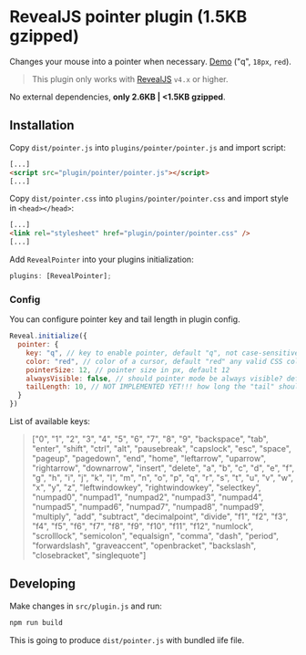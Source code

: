 # RevealJS pointer plugin (1.5KB gzipped)

Changes your mouse into a pointer when necessary. [Demo](https://burnpiro.github.io/presentation-template/#/) ("q", `18px`, `red`).

> This plugin only works with [RevealJS](https://revealjs.com/) `v4.x` or higher.

No external dependencies, __only 2.6KB  | <1.5KB gzipped__.

## Installation

Copy `dist/pointer.js` into `plugins/pointer/pointer.js` and import script:

```html
[...]
<script src="plugin/pointer/pointer.js"></script>
[...]
```

Copy `dist/pointer.css` into `plugins/pointer/pointer.css` and import style in `<head></head>`:

```html
[...]
<link rel="stylesheet" href="plugin/pointer/pointer.css" />
[...]
```

Add `RevealPointer` into your plugins initialization:

```javascript
plugins: [RevealPointer];
```

### Config

You can configure pointer key and tail length in plugin config.

```javascript
Reveal.initialize({
  pointer: {
    key: "q", // key to enable pointer, default "q", not case-sensitive
    color: "red", // color of a cursor, default "red" any valid CSS color
    pointerSize: 12, // pointer size in px, default 12
    alwaysVisible: false, // should pointer mode be always visible? default "false"
    tailLength: 10, // NOT IMPLEMENTED YET!!! how long the "tail" should be? default 10
  }
})
```

List of available keys:

> ["0", "1", "2", "3", "4", "5", "6", "7", "8", "9", "backspace", "tab", "enter", "shift", "ctrl", "alt", "pausebreak", "capslock", "esc", "space", "pageup", "pagedown", "end", "home", "leftarrow", "uparrow", "rightarrow", "downarrow", "insert", "delete", "a", "b", "c", "d", "e", "f", "g", "h", "i", "j", "k", "l", "m", "n", "o", "p", "q", "r", "s", "t", "u", "v", "w", "x", "y", "z", "leftwindowkey", "rightwindowkey", "selectkey", "numpad0", "numpad1", "numpad2", "numpad3", "numpad4", "numpad5", "numpad6", "numpad7", "numpad8", "numpad9", "multiply", "add", "subtract", "decimalpoint", "divide", "f1", "f2", "f3", "f4", "f5", "f6", "f7", "f8", "f9", "f10", "f11", "f12", "numlock", "scrolllock", "semicolon", "equalsign", "comma", "dash", "period", "forwardslash", "graveaccent", "openbracket", "backslash", "closebracket", "singlequote"]

## Developing

Make changes in `src/plugin.js` and run:

```bash
npm run build
```

This is going to produce `dist/pointer.js` with bundled iife file.
